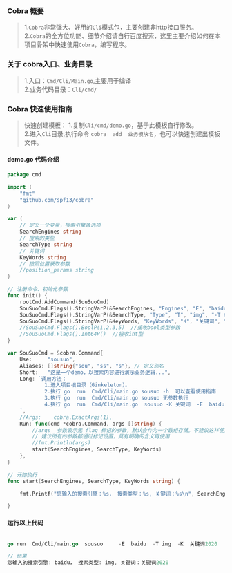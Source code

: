 ### Cobra 概要    
>   1.`Cobra`非常强大、好用的`Cli`模式包，主要创建非http接口服务。    
>   2.`Cobra`的全方位功能、细节介绍请自行百度搜索，这里主要介绍如何在本项目骨架中快速使用`Cobra`，编写程序。                    
### 关于 cobra入口、业务目录  
>   1.入口：`Cmd/Cli/Main.go`,主要用于编译                   
>   2.业务代码目录：`Cli/cmd/`             
>           
### Cobra 快速使用指南   
> 快速创建模板： 
> 1.复制`Cli/cmd/demo.go`，基于此模板自行修改。  
> 2.进入`Cli`目录,执行命令 `cobra  add  业务模块名`，也可以快速创建出模板文件。   

####  demo.go 代码介绍       

```go  
package cmd

import (
	"fmt"
	"github.com/spf13/cobra"
)

var (
	// 定义一个变量，搜索引擎备选项
	SearchEngines string
	// 搜索的类型
	SearchType string
	// 关键词
	KeyWords string
	// 按照位置获取参数
	//position_params string
)

// 注册命令、初始化参数  
func init() {
	rootCmd.AddCommand(SouSuoCmd)
	SouSuoCmd.Flags().StringVarP(&SearchEngines, "Engines", "E", "baidu", "-E 或者 --Engines 选择搜索引擎，例如：baidu、sogou")
	SouSuoCmd.Flags().StringVarP(&SearchType, "Type", "T", "img", "-T 或者 --Type 选择搜索的内容类型，默认为：图片，备选项：baidu、sogou")
	SouSuoCmd.Flags().StringVarP(&KeyWords, "KeyWords", "K", "关键词", "-K 或者 --KeyWords 搜索的关键词")
	//SouSuoCmd.Flags().BoolP(1,2,3,5)  //接收bool类型参数
	//SouSuoCmd.Flags().Int64P()  //接收int型
}

var SouSuoCmd = &cobra.Command{
	Use:     "sousuo",
	Aliases: []string{"sou", "ss", "s"}, // 定义别名
	Short:   "这是一个demo，以搜索内容进行演示业务逻辑...",
	Long: `调用方法：
            1.进入项目根目录（Ginkeleton）。 
            2.执行 go  run  Cmd/Cli/main.go sousuo -h  可以查看使用指南
            3.执行 go  run  Cmd/Cli/main.go sousuo 无参数执行
            4.执行 go  run  Cmd/Cli/main.go  sousuo -K 关键词  -E  baidu -T img 带参数执行
	`,
	//Args:    cobra.ExactArgs(1),
	Run: func(cmd *cobra.Command, args []string) {
		//args  参数表示无 flag 标记的参数，默认会作为一个数组存储。不建议这样使用
		// 建议所有的参数都通过标记设置，具有明确的含义再使用
		//fmt.Println(args)
		start(SearchEngines, SearchType, KeyWords)
	},
}

// 开始执行
func start(SearchEngines, SearchType, KeyWords string) {

	fmt.Printf("您输入的搜索引擎：%s， 搜索类型：%s, 关键词：%s\n", SearchEngines, SearchType, KeyWords)

}

``` 

####  运行以上代码  
```go 

go run  Cmd/Cli/main.go  sousuo     -E  baidu  -T img  -K  关键词2020

// 结果
您输入的搜索引擎: baidu， 搜索类型: img, 关键词：关键词2020  
```     
 